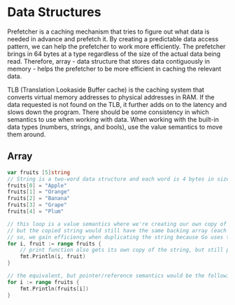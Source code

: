 # Data Structures

Prefetcher is a caching mechanism that tries to figure out what data is needed in advance and prefetch it. By creating a predictable data access pattern, we can help the prefetcher to work more efficiently. The prefetcher brings in 64 bytes at a type regardless of the size of the actual data being read. Therefore, array - data structure that stores data contiguously in memory - helps the prefetcher to be more efficient in caching the relevant data.

TLB (Translation Lookaside Buffer cache) is the caching system that converts virtual memory addresses to physical addresses in RAM. If the data requested is not found on the TLB, it further adds on to the latency and slows down the program.
There should be some consistency in which semantics to use when working with data. When working with the built-in data types (numbers, strings, and bools), use the value semantics to move them around.

## Array

```go
var fruits [5]string
// String is a two-word data structure and each word is 4 bytes in size.
fruits[0] = "Apple"
fruits[1] = "Orange"
fruits[2] = "Banana"
fruits[3] = "Grape"
fruits[4] = "Plum"

// this loop is a value semantics where we're creating our own copy of each fruit string
// but the copied string would still have the same backing array (each string is stored as array) on the heap
// so, we gain efficiency when duplicating the string because Go uses the pointer semantics behind the scene to just copy the pointer without duplicating the underlying data
for i, fruit := range fruits {
    // print function also gets its own copy of the string, but still pointing to the same array
    fmt.Println(i, fruit)
}

// the equivalent, but pointer/reference semantics would be the following
for i := range fruits {
    fmt.Println(fruits[i])
}
```
